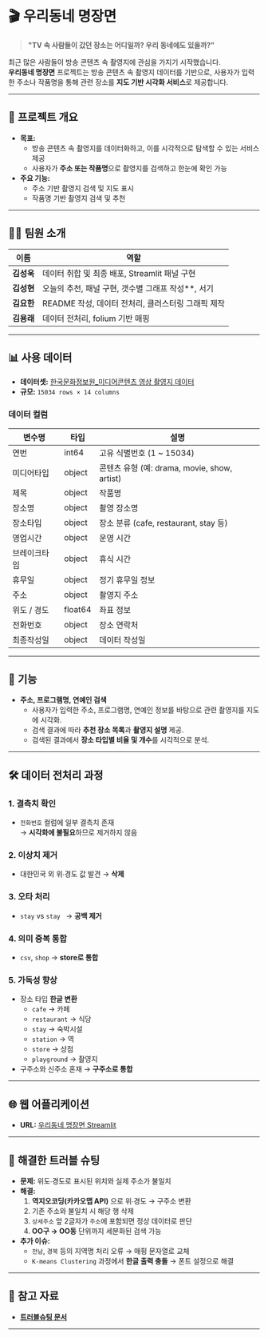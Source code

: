 # 🎬 우리동네 명장면

> **"TV 속 사람들이 갔던 장소는 어디일까? 우리 동네에도 있을까?”**

최근 많은 사람들이 방송 콘텐츠 속 촬영지에 관심을 가지기 시작했습니다.  
**우리동네 명장면** 프로젝트는 방송 콘텐츠 속 촬영지 데이터를 기반으로, 사용자가 입력한 주소나 작품명을 통해 관련 장소를 **지도 기반 시각화 서비스**로 제공합니다.

---

## 📌 프로젝트 개요
- **목표:**  
  - 방송 콘텐츠 속 촬영지를 데이터화하고, 이를 시각적으로 탐색할 수 있는 서비스 제공
  - 사용자가 **주소 또는 작품명**으로 촬영지를 검색하고 한눈에 확인 가능
- **주요 기능:**  
  - 주소 기반 촬영지 검색 및 지도 표시
  - 작품명 기반 촬영지 검색 및 추천

---

## 👨‍💻 팀원 소개
| 이름     | 역할 |
|----------|------|
| **김성욱** | 데이터 취합 및 최종 배포, Streamlit 패널 구현|
| **김성현** | 오늘의 추천, 패널 구현, 갯수별 그래프 작성**, 서기 |
| **김요한** | README 작성, 데이터 전처리, 클러스터링 그래픽 제작 |
| **김용래** | 데이터 전처리, folium 기반 매핑 |

---

## 📊 사용 데이터
- **데이터셋:** [한국문화정보원_미디어콘텐츠 영상 촬영지 데이터](https://www.data.go.kr/data/15111405/fileData.do#/tab-layer-openapi)
- **규모:** `15034 rows × 14 columns`

### **데이터 컬럼**
| 변수명 | 타입 | 설명 |
|--------|------|------|
| 연번 | int64 | 고유 식별번호 (1 ~ 15034) |
| 미디어타입 | object | 콘텐츠 유형 (예: drama, movie, show, artist) |
| 제목 | object | 작품명 |
| 장소명 | object | 촬영 장소명 |
| 장소타입 | object | 장소 분류 (cafe, restaurant, stay 등) |
| 영업시간 | object | 운영 시간 |
| 브레이크타임 | object | 휴식 시간 |
| 휴무일 | object | 정기 휴무일 정보 |
| 주소 | object | 촬영지 주소 |
| 위도 / 경도 | float64 | 좌표 정보 |
| 전화번호 | object | 장소 연락처 |
| 최종작성일 | object | 데이터 작성일 |

---

## 🚀 기능
- **주소, 프로그램명, 연예인 검색**
   - 사용자가 입력한 주소, 프로그램명, 연예인 정보를 바탕으로 관련 촬영지를 지도에 시각화.
   - 검색 결과에 따라 **추천 장소 목록**과 **촬영지 설명** 제공.
   - 검색된 결과에서 **장소 타입별 비율 및 개수**를 시각적으로 분석.
---

## 🛠 데이터 전처리 과정
### 1. **결측치 확인**
- `전화번호` 컬럼에 일부 결측치 존재  
  → **시각화에 불필요**하므로 제거하지 않음

### 2. **이상치 제거**
- 대한민국 외 위∙경도 값 발견 → **삭제**

### 3. **오타 처리**
- `stay` vs `stay ` → **공백 제거**

### 4. **의미 중복 통합**
- `csv`, `shop` → **store로 통합**

### 5. **가독성 향상**
- 장소 타입 **한글 변환**  
  - `cafe` → 카페  
  - `restaurant` → 식당  
  - `stay` → 숙박시설  
  - `station` → 역  
  - `store` → 상점  
  - `playground` → 촬영지
- 구주소와 신주소 혼재 → **구주소로 통합**

---

## 🌐 웹 어플리케이션
- **URL:** [우리동네 명장면 Streamlit](https://fisa05-stream-team1.streamlit.app/)

---

## 🐞 해결한 트러블 슈팅
- **문제:** 위도∙경도로 표시된 위치와 실제 주소가 불일치  
- **해결:**  
  1. **역지오코딩(카카오맵 API)** 으로 위∙경도 → 구주소 변환  
  2. 기존 주소와 불일치 시 해당 행 삭제  
  3. `상세주소` 앞 2글자가 `주소`에 포함되면 정상 데이터로 판단  
  4. **OO구 → OO동** 단위까지 세분화된 검색 가능
- **추가 이슈:**  
  - `전남`, `경북` 등의 지역명 처리 오류 → 매핑 문자열로 교체  
  - `K-means Clustering` 과정에서 **한글 출력 충돌** → 폰트 설정으로 해결

---

## 📂 참고 자료
- **[트러블슈팅 문서](https://drive.google.com/file/d/1tZ4D380kxmQEOpNzo_Ue-vAGyeDFdfiC/view?usp=sharing)**

---


